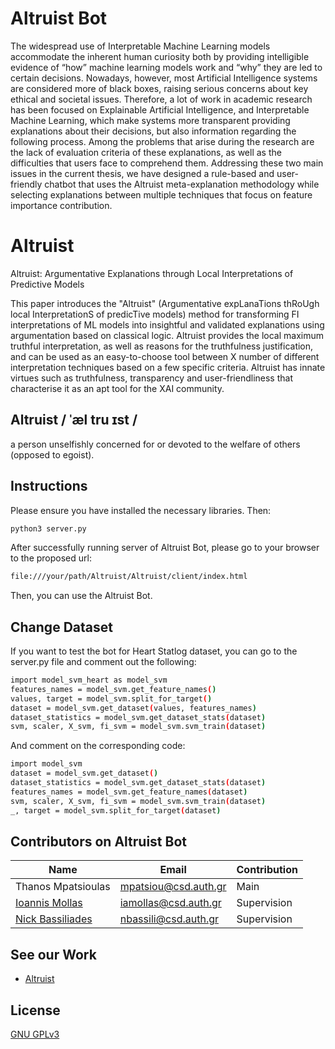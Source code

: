 # Altruist Bot
The widespread use of Interpretable Machine Learning models accommodate the inherent human curiosity both by providing intelligible evidence of “how” machine learning models work and “why” they are led to certain decisions. Nowadays, however, most Artificial Intelligence systems are considered more of black boxes, raising serious concerns about key ethical and societal issues. Therefore, a lot of work in academic research has been focused on Explainable Artificial Intelligence, and Interpretable Machine Learning, which make systems more transparent providing explanations about their decisions, but also information regarding
the following process. Among the problems that arise during the research are the lack of evaluation criteria of these explanations, as well as the difficulties that users face to comprehend them. Addressing these two main issues in the current thesis, we have designed a rule-based and user-friendly chatbot that uses the Altruist meta-explanation methodology while selecting explanations between multiple techniques that focus on feature importance contribution.

# Altruist
Altruist: Argumentative Explanations through Local Interpretations of Predictive Models

This paper introduces the "Altruist" (Argumentative expLanaTions thRoUgh local InterpretationS of predicTive models) method for transforming FI interpretations of ML models into insightful and validated explanations using argumentation based on classical logic. Altruist provides the local maximum truthful interpretation, as well as reasons for the truthfulness justification, and can be used as an easy-to-choose tool between X number of different interpretation techniques based on a few specific criteria. Altruist has innate virtues such as truthfulness, transparency and user-friendliness that characterise it as an apt tool for the XAI community.

## Altruist / ˈæl tru ɪst /
a person unselfishly concerned for or devoted to the welfare of others (opposed to egoist).

## Instructions
Please ensure you have installed the necessary libraries. Then:
```bash
python3 server.py
```
After successfully running server of Altruist Bot, please go to your browser to the proposed url:
```bash
file:///your/path/Altruist/Altruist/client/index.html
```
Then, you can use the Altruist Bot.

## Change Dataset
If you want to test the bot for Heart Statlog dataset, you can go to the server.py file and comment out the following:

```bash
import model_svm_heart as model_svm
features_names = model_svm.get_feature_names()
values, target = model_svm.split_for_target()
dataset = model_svm.get_dataset(values, features_names)
dataset_statistics = model_svm.get_dataset_stats(dataset)
svm, scaler, X_svm, fi_svm = model_svm.svm_train(dataset)
```
And comment on the corresponding code:
```bash
import model_svm
dataset = model_svm.get_dataset()
dataset_statistics = model_svm.get_dataset_stats(dataset)
features_names = model_svm.get_feature_names(dataset)
svm, scaler, X_svm, fi_svm = model_svm.svm_train(dataset)
_, target = model_svm.split_for_target(dataset)
```

## Contributors on Altruist Bot
Name | Email | Contribution
--- | --- | ---
Thanos Mpatsioulas | mpatsiou@csd.auth.gr | Main 
[Ioannis Mollas](https://intelligence.csd.auth.gr/people/ioannis-mollas/) | iamollas@csd.auth.gr | Supervision
[Nick Bassiliades](https://intelligence.csd.auth.gr/people/bassiliades/) | nbassili@csd.auth.gr | Supervision

## See our Work
- [Altruist](https://github.com/iamollas/Altruist)

## License
[GNU GPLv3](https://choosealicense.com/licenses/gpl-3.0/)
